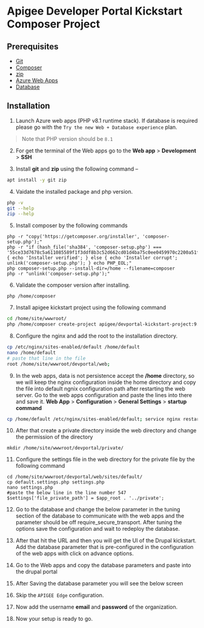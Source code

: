 # Apigee Developer Portal Kickstart Composer Project

## Prerequisites

* [Git](https://git-scm.com)
* [Composer](https://getcomposer.org)
* [zip](https://linux.die.net/man/1/zip)
* [Azure Web Apps](https://azure.microsoft.com/en-us/products/app-service/web/)
* [Database](https://azure.microsoft.com/en-us/products/mysql/)

## Installation

1.	Launch Azure web apps (PHP v8.1 runtime stack). If database is required please go with the `Try the new Web + Database experience` plan.
> Note that PHP version should be `8.1`

2.	For get the terminal of the Web apps go to the **Web app** > **Development** > **SSH**

3.	Install **git** and **zip** using the following command – 
``` bash
apt install -y git zip
```

4.   Vaidate the installed package and php version.
``` bash
php -v
git --help
zip --help
```

5.	Install composer by the following commands
```
php -r "copy('https://getcomposer.org/installer', 'composer-setup.php');"
php -r "if (hash_file('sha384', 'composer-setup.php') === '55ce33d7678c5a611085589f1f3ddf8b3c52d662cd01d4ba75c0ee0459970c2200a51f492d557530c71c15d8dba01eae') { echo 'Installer verified'; } else { echo 'Installer corrupt'; unlink('composer-setup.php'); } echo PHP_EOL;"
php composer-setup.php --install-dir=/home --filename=composer
php -r "unlink('composer-setup.php');"
```

6.	Validate the composer version after installing.
```
php /home/composer
```

7.	Install apigee kickstart project using the following command
``` bash
cd /home/site/wwwroot/
php /home/composer create-project apigee/devportal-kickstart-project:9.x-dev devportal --no-interaction
```

8.	Configure the nginx and add the root to the installation directory.
``` bash
cp /etc/nginx/sites-enabled/default /home/default
nano /home/default
# paste that line in the file 
root /home/site/wwwroot/devportal/web;
```

9.	In the web apps, data is not persistence accept the **/home** directory, so we will keep the nginx configuration inside the home directory and copy the file into default ngnix configuration path after restarting the web server. Go to the web apps configuration and paste the lines into there and save it. **Web App** > **Configuration** > **General Settings** > **startup command**
``` bash
cp /home/default /etc/nginx/sites-enabled/default; service nginx restart
```

10.	 After that create a private directory inside the web directory and change the permission of the directory
```
mkdir /home/site/wwwroot/devportal/private/
```

11.	 Configure the settings file in the web directory for the private file by the following command
```
cd /home/site/wwwroot/devportal/web/sites/default/
cp default.settings.php settings.php 
nano settings.php
#paste the below line in the line number 547
$settings['file_private_path'] = $app_root . '../private';
```

12.	Go to the database and change the below parameter in the tuning section of the database to communicate with the web apps and the parameter should be off require_secure_transport.
After tuning the options save the configuration and wait to redeploy the database. 

13.	After that hit the URL and then you will get the UI of the Drupal kickstart. Add the database parameter that is pre-configured in the configuration of the web apps with click on advance options. 

14.	Go to the Web apps and copy the database parameters and paste into the drupal portal

15.	After Saving the database parameter you will see the below screen

16.	Skip the `APIGEE Edge` configuration.

17.	Now add the username **email** and **password** of the organization.

18.	Now your setup is ready to go.

